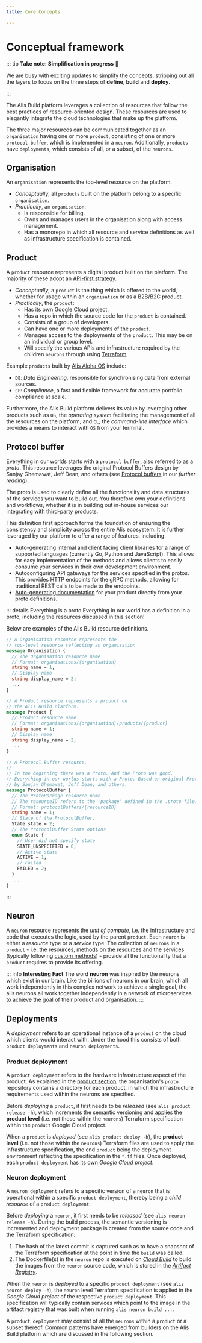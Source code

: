 ```yaml
---
title: Core Concepts

---
```


# Conceptual framework

::: tip **Take note: Simplification in progress** 🚀

We are busy with exciting updates to simplify the concepts, stripping out all the layers to focus on
the three steps of **define**, **build** and **deploy**.

:::

The Alis Build platform leverages a collection of resources that follow the best practices of resource-oriented design.
These resources are used to elegantly integrate the cloud technologies that make up the platform.

The three major resources can be communicated together as an `organisation` having one or more `product`,
consisting of one or more `protocol buffer`, which is implemented in a `neuron`. Additionally, `products` have `deployments`, which consists of all, or a subset, of the
`neurons`.

## Organisation

An `organisation` represents the top-level resource on the platform.

- _Conceptually_, all `products` built on the platform belong to a specific `organisation`.
- _Practically_, an `organisation`:
	- Is responsible for billing.
	- Owns and manages users in the organisation along with access management.
	- Has a monorepo in which all resource and service definitions as well as infrastructure specification is contained.

## Product

A `product` resource represents a digital product built on the platform. The majority of these adopt an [API-first strategy](https://swagger.io/resources/articles/adopting-an-api-first-approach/).

- _Conceptually_, a `product` is the thing which is offered to the world, whether for usage within an `organisation` or
  as a B2B/B2C product.
- _Practically_, the `product`:
	- Has its own Google Cloud project.
	- Has a repo in which the source code for the `product` is contained.
	- Consists of a group of developers.
	- Can have one or more deployments of the `product`.
	- Manages access to the deployments of the `product`. This may be on an individual or group level.
	- Will specify the various APIs and infrastructure required by the children `neurons` through using [Terraform](https://www.terraform.io/docs).

Example `products` built by [Alis Alpha OS](https://alpha.alisx.com/products) include:
- `DE`: _Data Engineering_, responsible for synchronising data from external sources.
- `CP`: _Compliance_, a fast and flexible framework for accurate portfolio compliance at scale.

Furthermore, the Alis Build platform delivers its value by leveraging other products
such as `OS`, the _operating system_ facilitating the management of all the resources on the platform; and `CL`, the
_command-line interface_ which provides a means to interact with `OS` from your terminal.

## Protocol buffer

Everything in our worlds starts with a `protocol buffer`, also referred to as a _proto_. This resource leverages the original
Protocol Buffers design by Sanjay Ghemawat, Jeff Dean, and others (see [Protocol buffers](/guides/references/core-technologies#protocol-buffers) in our _further reading_).

The proto is used to clearly define all the functionality and data structures of the services you want to build out. You therefore
own your definitions and workflows, whether it is in building out in-house services our integrating with third-party products.

This definition first approach forms the foundation of ensuring the consistency and simplicity across the entire Alis ecosystem.
It is further leveraged by our platform to offer a range of features, including:
- Auto-generating internal and client facing client libraries for a range of supported languages (currently Go, Python and JavaScript). This allows for easy implementation of the methods and allows clients to easily consume your services in their own development environment.
- Autoconfiguring API gateways for the services specified in the protos. This provides HTTP endpoints for the gRPC methods, allowing for traditional REST calls to be made to the endpoints.
- [Auto-generating documentation](../how-to-guides/auto-generated-docs) for your product directly from your proto definitions.

::: details Everything is a proto
Everything in our world has a definition in a proto, including the resources discussed in this section!

Below are examples of the Alis Build resource definitions.

```protobuf
// A Organisation resource represents the
// top-level resource reflecting an organisation
message Organisation {
  // The Organisation resource name
  // Format: organisations/{organisation}
  string name = 1;
  // Display name
  string display_name = 2;
  ...
}

// A Product resource represents a product on
// the Alis Build platform.
message Product {
  // Product resource name
  // Format: organisations/{organisation}/products/{product}
  string name = 1;
  // Display name
  string display_name = 2;
  ...
}

// A Protocol Buffer resource.
//
// In the beginning there was a Proto. And the Proto was good.
// Everything in our worlds starts with a Proto. Based on original Protocol Buffers design
// by Sanjay Ghemawat, Jeff Dean, and others.
message ProtocolBuffer {
  // The ProtoPackage resource name
  // The resourceID refers to the 'package' defined in the .proto file.
  // Format: protocolBuffers/{resourceID}
  string name = 1;
  // State of the ProtocolBuffer.
  State state = 2;
  // The ProtocolBuffer State options
  enum State {
    // User did not specify state
    STATE_UNSPECIFIED = 0;
    // Active state
    ACTIVE = 1;
    // Failed
    FAILED = 2;
  }
  ...
}
```
:::

## Neuron

A `neuron` resource represents the _unit of compute_, i.e. the infrastructure and code that executes the logic, used by the parent `product`. Each `neuron` is either a
_resource_ type or a _service_ type. The collection of `neurons` in a `product` - i.e. the resources,
<a href="https://cloud.google.com/apis/design/standard_methods#:~:text=This%20chapter%20defines%20the%20concept%20of%20standard%20methods%2C%20which%20are%20List%2C%20Get%2C%20Create%2C%20Update%2C%20and%20Delete" target="_blank">
methods on the resources</a> and the services (typically following <a href="https://cloud.google.com/apis/design/custom_methods" target="_blank">
custom methods</a>) - provide all the functionality that a `product` requires to provide its offering.

::: info **Interesting Fact**
The word **neuron** was inspired by the neurons which exist in our brain. Like the billions of neurons in our brain, which all work independently in this complex network to achieve a single goal,
the alis neurons all work together independently in a network of microservices to achieve the goal of their product and organisation.
:::

## Deployments

A _deployment_ refers to an operational instance of a `product` on the cloud which clients would interact with. Under the hood this consists of both
`product deployments` and `neuron deployments`.

### Product deployment

A `product deployment` refers to the hardware infrastructure aspect of the product. As explained in the
[product section](/guides/getting-started/conceptual-framework.html#product), the
organisation's `proto` repository contains a directory for each product, in which the infrastructure requirements used
within the neurons are specified.

Before _deploying_ a `product`, it first needs to be _released_ (see `alis product release -h`), which increments the
semantic versioning and applies the **product level** (i.e. not those within the `neurons`) Terraform specification
within the `product` Google Cloud project.

When a `product` is _deployed_ (see `alis product deploy -h`), the **product level** (i.e. not those within the `neurons`)
Terraform files are used to apply the infrastructure specification, the end `product` being the deployment environment
reflecting the specification in the `*.tf` files. Once deployed, each `product deployment` has its own _Google Cloud
project_.

### Neuron deployment

A `neuron deployment` refers to a specific version of a `neuron` that is operational within a specific `product deployment`,
thereby being a _child resource_ of a `product deployment`.

Before _deploying_ a `neuron`, it first needs to be _released_ (see `alis neuron release -h`). During the build process,
the semantic versioning is incremented and deployment package is created from the source code and the Terraform specification:
1. The hash of the latest commit is captured such as to have a snapshot of the Terraform specification at the
   point in time the `build` was called.
2. The Dockerfile(s) in the `neuron` repo is executed on _[Cloud Build](https://cloud.google.com/build)_ to build the
   images from the `neuron` source code, which is stored in the _[Artifact Registry](https://cloud.google.com/artifact-registry)_.

When the `neuron` is _deployed_ to a specific `product deployment` (see `alis neuron deploy -h`), the `neuron` level
Terraform specification is applied in the _Google Cloud project_ of the respective `product deployment`. This
specification will typically contain services which point to the image in the artifact registry that was built when
running `alis neuron build ...`.

A `product deployment` may consist of all the `neurons` within a `product` or a subset thereof. Common patterns
have emerged from builders on the Alis Build platform which are discussed in the following section.

[//]: # (## Common deployment patterns)

[//]: # ()
[//]: # (To demonstrate the three most typical deployment patterns, consider the example, depicted in the image, of a `product`)

[//]: # (consisting of three `neurons`.)

[//]: # ()
[//]: # (::: warning **We do apologise**)

[//]: # (We are busy updating our diagrams and have temporarily removed this image.)

[//]: # (:::)

[//]: # ()
[//]: # (### Pattern 1: Full product deployment)

[//]: # ()
[//]: # (The first pattern is where a `product` is deployed having all the `neurons`. This is typically used where a `product` provided)

[//]: # (to clients is required to have all the functionality across all the `neurons` and be independent of other `neuron)

[//]: # (deployments`.)

[//]: # ()
[//]: # (::: warning **We do apologise**)

[//]: # (We are busy updating our diagrams and have temporarily removed this image.)

[//]: # (:::)

[//]: # ()
[//]: # (### Pattern 2: Limited features product deployment)

[//]: # ()
[//]: # (The second pattern is where a `product` is deployed having a subset of `neurons`. This is typically used where a `product`)

[//]: # (may have a range of features that may individually be purchased by clients and therefore want to limit those available)

[//]: # (in a given `product deployment`.)

[//]: # ()
[//]: # (The image depicts an example where two clients have access to two different `product deployments`. The `product` having the)

[//]: # (core functionality as part of `Neuron 1` and additional features being available with the other `neurons`. In the first case,)

[//]: # (the client would have the functionality provided by the core `Neuron 1` and the extended functionality of `Neuron 2`.)

[//]: # (In the second case, the client would have the functionality provided by the core `Neuron 1` and the extended)

[//]: # (functionality of `Neuron 3`.)

[//]: # ()
[//]: # (::: warning **We do apologise**)

[//]: # (We are busy updating our diagrams and have temporarily removed this image.)

[//]: # (:::)